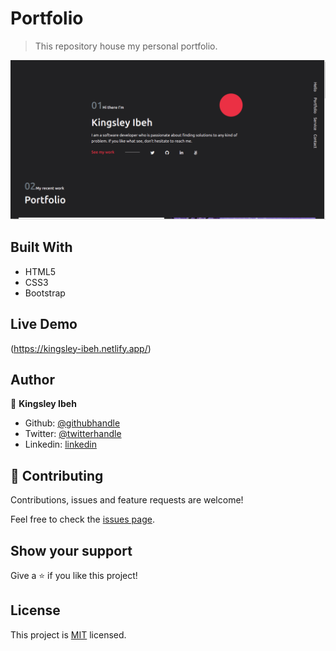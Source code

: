 # Portfolio
> This repository house my personal portfolio.

![screenshot](./media/portfolio.png)

## Built With

- HTML5
- CSS3
- Bootstrap

## Live Demo

(https://kingsley-ibeh.netlify.app/)

## Author 

👤 **Kingsley Ibeh**

- Github: [@githubhandle](https://github.com/Kingobaino1)
- Twitter: [@twitterhandle](https://twitter.com/ibehkingso)
- Linkedin: [linkedin](https://www.linkedin.com/in/kingsley-ibeh)

## 🤝 Contributing

Contributions, issues and feature requests are welcome!

Feel free to check the [issues page](https://github.com/Kingobaino1/portfolio/issues).

## Show your support

Give a ⭐️ if you like this project!

## License

This project is [MIT](./LICENSE) licensed.

